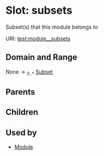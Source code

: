 
# Slot: subsets


Subset(s) that this module belongs to

URI: [test:module__subsets](https://linkml.org/testing/module__subsets)


## Domain and Range

None &#8594;  <sub>0..\*</sub> [Subset](Subset.md)

## Parents


## Children


## Used by

 * [Module](Module.md)
